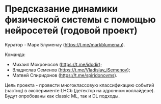 # Предсказание динамики физической системы с помощью нейросетей (годовой проект)
Куратор - Марк Блуменау (https://t.me/markblumenau).

Команда:
- Михаил Мокроносов (https://t.me/idodir);
- Владислав Семенов (https://t.me/Vladislav_iSemenov);
- Матвей Спиридонов (https://t.me/spiridonovms).

Цель проекта - провести многоклассовую классификацию событий (частиц) в эксперименте LHCb (детектор на адронном коллайдере). Будут опробованы как classic ML, так и DL подходы.
